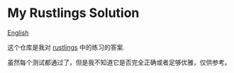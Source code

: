 # My Rustlings Solution
[English](README.md)

这个仓库是我对 [rustlings](https://github.com/rust-lang/rustlings) 中的练习的答案.

虽然每个测试都通过了，但是我不知道它是否完全正确或者足够优雅，仅供参考。
